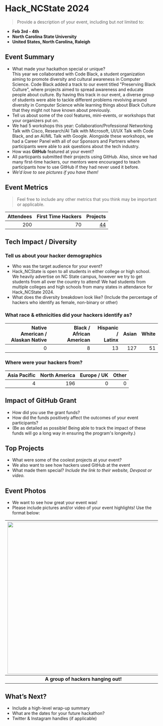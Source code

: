 # Hack_NCState 2024
> Provide a description of your event, including but _not_ limited to: <br>
 - **Feb 3rd - 4th** 
 - **North Carolina State University**
 - **United States, North Carolina, Raleigh**  

## Event Summary

- What made your hackathon special or unique? <br>
This year we collaborated with Code Black, a student organization aiming to promote diversity and cultural awareness in Computer
Science. Code Black added a track to our event titled "Preserving Black Culture", where projects aimed to spread awareness and educate
people about culture. By having this track in our event, a diverse group of students were able to tackle different problems revolving around
diversity in Computer Science while learning things about Black Culture that they might not have known about previously.
- Tell us about some of the cool features, mini-events, or workshops that your organizers put on. <br>
- We had 5 workshops this year: Collaboration/Professional Networking Talk with Cisco, Research/AI Talk with Microsoft, UI/UX Talk with Code Black,
and an AI/ML Talk with Google. Alongside these workshops, we had a Career Panel with all of our Sponsors and Partners where participants
were able to ask questions about the tech industry.
- How was **GitHub** featured at your event? <br>
- All particpants submitted their projects using GitHub. Also, since we had many first-time hackers, our mentors were encouraged
to teach participants how to use GitHub if they had never used it before. 
- *We’d love to see pictures if you have them!* <br>

## Event Metrics 
> Feel free to include any other metrics that you think may be important or applicable. 

| Attendees |First Time Hackers| Projects|
|---------------:|--------------:|------------:|
|200|70|[44](https://hackncstate2024.devpost.com/project-gallery)| 

## Tech Impact / Diversity 

### Tell us about your hacker demographics
 - Who was the target audience for your event? <br>
 - Hack_NCState is open to all students in either college or high school. We heavily advertise on NC State campus, however we try to get students from all over the country to attend! We had students from multiple colleges and high schools from many states in attendance for Hack_NCState 2024.
 - What does the diversity breakdown look like? (Include the percentage of hackers who identify as female, non-binary or other) <br>

### What race & ethnicities did your hackers identify as?
| Native American / <br> Alaskan Native | Black / <br> African American | Hispanic / <br> Latinx | Asian | White |
|---------:|----------:|---------:|---------:|--------:|
|0|8|13|127|51|


### Where were your hackers from?
| Asia Pacific | North America | Europe / UK | Other |
|---------------:|--------------:|------------:|---------:|
|4|196|0|0|

## Impact of GitHub Grant
- How did you use the grant funds? <br>
- How did the funds positively affect the outcomes of your event participants? <br>
- (Be as detailed as possible! Being able to track the impact of these funds will go a long way in ensuring the program's longevity.) 

## Top Projects

- What were some of the coolest projects at your event? <br> 
- We also want to see how hackers used GitHub at the event <br>
- What made them special? _Include the link to their website, Devpost or video._

## Event Photos

- We want to see how great your event was! <br>
- Please include pictures and/or video of your event highlights! Use the format below: 

| <img src="https://i1.wp.com/tecknoworks.com/wp-content/uploads/2020/01/hackathon-1.png" width="500" height="auto"> |
|:--:|
| <b> A group of hackers hanging out! </b>|

## What’s Next?
- Include a high-level wrap-up summary <br>
- What are the dates for your future hackathon? <br>
- Twitter & Instagram handles (if applicable)  
